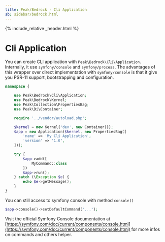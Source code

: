 ```yaml
---
title: Peak/Bedrock - Cli Application
sb: sidebar/bedrock.html
---
```


{% include_relative _header.html %}

# Cli Application

You can create CLI application with ``Peak\Bedrock\Cli\Application``. Internally, it use ``symfony/console`` and ``symfony/process``. The advantages of this wrapper over direct implementation with ``symfony/console`` is that it give you PSR-11 support, bootstrapping and configuration.

```php
namespace {

    use Peak\Bedrock\Cli\Application;
    use Peak\Bedrock\Kernel;
    use Peak\Collection\PropertiesBag;
    use Peak\Di\Container;

    require '../vendor/autoload.php';

    $kernel = new Kernel('dev', new Container());
    $app = new Application($kernel, new PropertiesBag([
        'name' => 'My Cli Application',
        'version' => '1.0',
    ]));

    try {
        $app->add([
            MyCommand::class
        ])
        $app->run();
    } catch (\Exception $e) {
        echo $e->getMessage();
    }
}
```

You can still access to symfony console with method ``console()``

```php
$app->console()->setDefaultCommand('...');
```

Visit the official Symfony Console documentation at [https://symfony.com/doc/current/components/console.html](https://symfony.com/doc/current/components/console.html) for more infos on commands and others helper.